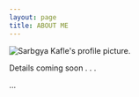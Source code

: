 ```yaml
---
layout: page
title: ABOUT ME
---
```


![Sarbgya Kafle's profile picture.](https://github.com/sarbagyakafle/sarbagyakafle.github.io/blob/master/sarbagya.png/200x200 "Sarbgya Kafle's profile picture.")


<p class="message">
 Details coming soon . . . 
</p>
... 
